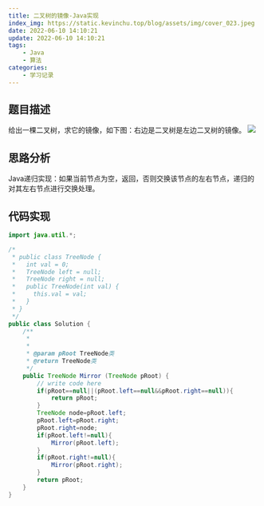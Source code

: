 ```yaml
---
title: 二叉树的镜像-Java实现
index_img: https://static.kevinchu.top/blog/assets/img/cover_023.jpeg
date: 2022-06-10 14:10:21
update: 2022-06-10 14:10:21
tags:
    - Java
    - 算法
categories:
    - 学习记录
---
```

## 题目描述
给出一棵二叉树，求它的镜像，如下图：右边是二叉树是左边二叉树的镜像。
![](https://static.kevinchu.top/blog/public/treeNode-mirror.png)

## 思路分析
Java递归实现：如果当前节点为空，返回，否则交换该节点的左右节点，递归的对其左右节点进行交换处理。

## 代码实现
```Java
import java.util.*;

/*
 * public class TreeNode {
 *   int val = 0;
 *   TreeNode left = null;
 *   TreeNode right = null;
 *   public TreeNode(int val) {
 *     this.val = val;
 *   }
 * }
 */
public class Solution {
    /**
     *
     * 
     * @param pRoot TreeNode类 
     * @return TreeNode类
     */
    public TreeNode Mirror (TreeNode pRoot) {
        // write code here
        if(pRoot==null||(pRoot.left==null&&pRoot.right==null)){
            return pRoot;
        }
        TreeNode node=pRoot.left;
        pRoot.left=pRoot.right;
        pRoot.right=node;
        if(pRoot.left!=null){
            Mirror(pRoot.left);
        }
        if(pRoot.right!=null){
            Mirror(pRoot.right);
        }
        return pRoot;
    }
}

```